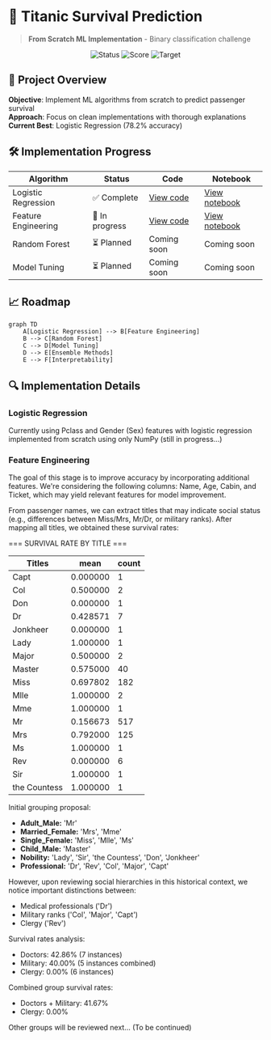 # 🚢 Titanic Survival Prediction

> **From Scratch ML Implementation** - Binary classification challenge

<div align="center">
  <img src="https://img.shields.io/badge/Status-In%20Progress-orange" alt="Status">
  <img src="https://img.shields.io/badge/Score-0.782-blue" alt="Score">
  <img src="https://img.shields.io/badge/Target-0.80+-brightgreen" alt="Target">
</div>

## 🎯 Project Overview

**Objective**: Implement ML algorithms from scratch to predict passenger survival  
**Approach**: Focus on clean implementations with thorough explanations  
**Current Best**: Logistic Regression (78.2% accuracy)

## 🛠️ Implementation Progress

| Algorithm           | Status         | Code                                                                         | Notebook                                                                              |
| ------------------- | -------------- | ---------------------------------------------------------------------------- | ------------------------------------------------------------------------------------- |
| Logistic Regression | ✅ Complete    | [View code](./titanic-survival-prediction/src/models/logistic_regression.py) | [View notebook](./titanic-survival-prediction/notebooks/01_eda_baseline.ipynb)        |
| Feature Engineering | 🔄 In progress | [View code](./titanic-survival-prediction/src/models/logistic_regression.py) | [View notebook](./titanic-survival-prediction/notebooks/02_feature_engineering.ipynb) |
| Random Forest       | ⏳ Planned     | Coming soon                                                                  | Coming soon                                                                           |
| Model Tuning        | ⏳ Planned     | Coming soon                                                                  | Coming soon                                                                           |

## 📈 Roadmap

```mermaid
graph TD
    A[Logistic Regression] --> B[Feature Engineering]
    B --> C[Random Forest]
    C --> D[Model Tuning]
    D --> E[Ensemble Methods]
    E --> F[Interpretability]
```

## 🔍 Implementation Details

### Logistic Regression

Currently using Pclass and Gender (Sex) features with logistic regression implemented from scratch using only NumPy (still in progress...)

### Feature Engineering

The goal of this stage is to improve accuracy by incorporating additional features. We're considering the following columns: Name, Age, Cabin, and Ticket, which may yield relevant features for model improvement.

From passenger names, we can extract titles that may indicate social status (e.g., differences between Miss/Mrs, Mr/Dr, or military ranks). After mapping all titles, we obtained these survival rates:

=== SURVIVAL RATE BY TITLE ===

| Titles       | mean     | count |
| ------------ | -------- | ----- |
| Capt         | 0.000000 | 1     |
| Col          | 0.500000 | 2     |
| Don          | 0.000000 | 1     |
| Dr           | 0.428571 | 7     |
| Jonkheer     | 0.000000 | 1     |
| Lady         | 1.000000 | 1     |
| Major        | 0.500000 | 2     |
| Master       | 0.575000 | 40    |
| Miss         | 0.697802 | 182   |
| Mlle         | 1.000000 | 2     |
| Mme          | 1.000000 | 1     |
| Mr           | 0.156673 | 517   |
| Mrs          | 0.792000 | 125   |
| Ms           | 1.000000 | 1     |
| Rev          | 0.000000 | 6     |
| Sir          | 1.000000 | 1     |
| the Countess | 1.000000 | 1     |

Initial grouping proposal:

- **Adult_Male:** 'Mr'
- **Married_Female:** 'Mrs', 'Mme'
- **Single_Female:** 'Miss', 'Mlle', 'Ms'
- **Child_Male:** 'Master'
- **Nobility:** 'Lady', 'Sir', 'the Countess', 'Don', 'Jonkheer'
- **Professional:** 'Dr', 'Rev', 'Col', 'Major', 'Capt'

However, upon reviewing social hierarchies in this historical context, we notice important distinctions between:

- Medical professionals ('Dr')
- Military ranks ('Col', 'Major', 'Capt')
- Clergy ('Rev')

Survival rates analysis:

- Doctors: 42.86% (7 instances)
- Military: 40.00% (5 instances combined)
- Clergy: 0.00% (6 instances)

Combined group survival rates:

- Doctors + Military: 41.67%
- Clergy: 0.00%

Other groups will be reviewed next... (To be continued)
